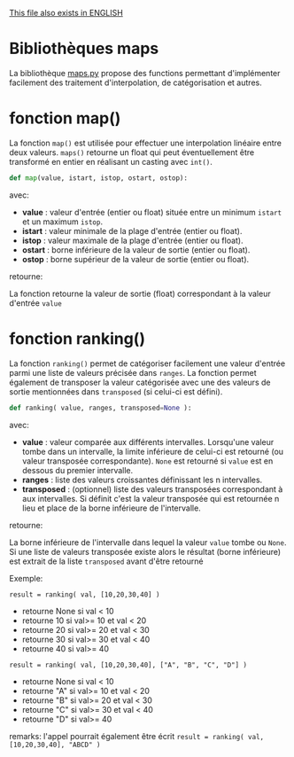 [This file also exists in ENGLISH](maps_readme_ENG.md)

# Bibliothèques maps

La bibliothèque [maps.py](lib/maps.py) propose des functions permettant d'implémenter facilement des traitement d'interpolation, de catégorisation et autres.

# fonction map()
La fonction `map()` est utilisée pour effectuer une interpolation linéaire entre deux valeurs. `maps()` retourne un float qui peut éventuellement être transformé en entier en réalisant un casting avec `int()`.
``` python
def map(value, istart, istop, ostart, ostop):
```

avec:

* __value__ : valeur d'entrée (entier ou float) située entre un minimum `istart` et un maximum `istop`.
* __istart__ : valeur minimale de la plage d'entrée (entier ou float).
* __istop__ : valeur maximale de la plage d'entrée (entier ou float).
* __ostart__ : borne inférieure de la valeur de sortie (entier ou float).
* __ostop__ : borne supérieur de la valeur de sortie (entier ou float).

retourne:

La fonction retourne la valeur de sortie (float) correspondant à la valeur d'entrée `value`

# fonction ranking()
La fonction `ranking()` permet de catégoriser facilement une valeur d'entrée parmi une liste de valeurs précisée dans `ranges`. La fonction permet également de transposer la valeur catégorisée avec une des valeurs de sortie mentionnées dans `transposed` (si celui-ci est défini).

``` python
def ranking( value, ranges, transposed=None ):
```

avec:

* __value__ : valeur comparée aux différents intervalles. Lorsqu'une valeur tombe dans un intervalle, la limite inférieure de celui-ci est retourné (ou valeur transposée correspondante). `None` est retourné si `value` est en dessous du premier intervalle.
* __ranges__ : liste des valeurs croissantes définissant les n intervalles.
* __transposed__ : (optionnel) liste des valeurs transposées correspondant à aux intervalles. Si définit c'est la valeur transposée qui est retournée n lieu et place de la borne inférieure de l'intervalle.

retourne:

La borne inférieure de l'intervalle dans lequel la valeur `value` tombe ou `None`. Si une liste de valeurs transposée existe alors le résultat (borne inférieure) est extrait de la liste `transposed` avant d'être retourné

Exemple:
```
result = ranking( val, [10,20,30,40] )
```

* retourne None si val < 10
* retourne 10 si val>= 10 et val < 20
* retourne 20 si val>= 20 et val < 30
* retourne 30 si val>= 30 et val < 40
* retourne 40 si val>= 40

```
result = ranking( val, [10,20,30,40], ["A", "B", "C", "D"] )
```

* retourne None si val < 10
* retourne "A" si val>= 10 et val < 20
* retourne "B" si val>= 20 et val < 30
* retourne "C" si val>= 30 et val < 40
* retourne "D" si val>= 40

remarks: l'appel pourrait également être écrit `result = ranking( val, [10,20,30,40], "ABCD" )`